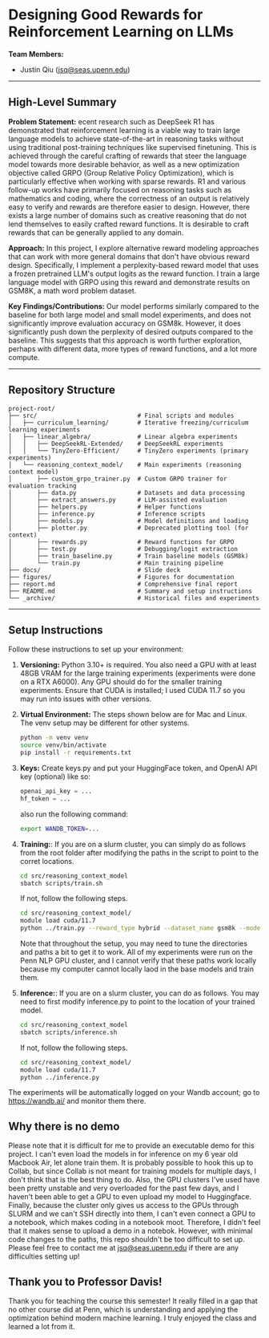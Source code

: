 # Designing Good Rewards for Reinforcement Learning on LLMs

**Team Members:**

* Justin Qiu (jsq@seas.upenn.edu)

---

## High-Level Summary

**Problem Statement:** ecent research such as DeepSeek R1 has demonstrated that reinforcement learning is a viable way to train large language models to achieve state-of-the-art in reasoning tasks without using traditional post-training techniques like supervised finetuning. This is achieved through the careful crafting of rewards that steer the language model towards more desirable behavior, as well as a new optimization objective called GRPO (Group Relative Policy Optimization), which is particularly effective when working with sparse rewards. R1 and various follow-up works have primarily focused on reasoning tasks such as mathematics and coding, where the correctness of an output is relatively easy to verify and rewards are therefore easier to design. However, there exists a large number of domains such as creative reasoning that do not lend themselves to easily crafted reward functions. It is desirable to craft rewards that can be generally applied to any domain.

**Approach:** In this project, I explore alternative reward modeling approaches that can work with more general domains that don't have obvious reward design. Specifically, I implement a perplexity-based reward model that uses a frozen pretrained LLM's output logits as the reward function. I train a large language model with GRPO using this reward and demonstrate results on GSM8K, a math word problem dataset. 

**Key Findings/Contributions:** Our model performs similarly compared to the baseline for both large model and small model experiments, and does not significantly improve evaluation accuracy on GSM8k. However, it does significantly push down the perplexity of desired outputs compared to the baseline. This suggests that this approach is worth further exploration, perhaps with different data, more types of reward functions, and a lot more compute.

---

## Repository Structure

```
project-root/
├── src/                            # Final scripts and modules
│   ├── curriculum_learning/        # Iterative freezing/curriculum learning experiments
│   ├── linear_algebra/             # Linear algebra experiments
│   │   ├── DeepSeekRL-Extended/    # DeepSeekRL experiments
│   │   └── TinyZero-Efficient/     # TinyZero experiments (primary experiments)
│   └── reasoning_context_model/    # Main experiments (reasoning context model)
│       ├── custom_grpo_trainer.py  # Custom GRPO trainer for evaluation tracking
│       ├── data.py                 # Datasets and data processing
│       ├── extract_answers.py      # LLM-assisted evaluation
│       ├── helpers.py              # Helper functions
│       ├── inference.py            # Inference scripts
│       ├── models.py               # Model definitions and loading
│       ├── plotter.py              # Deprecated plotting tool (for context)
│       ├── rewards.py              # Reward functions for GRPO
│       ├── test.py                 # Debugging/logit extraction
│       ├── train_baseline.py       # Train baseline models (GSM8k)
│       └── train.py                # Main training pipeline
├── docs/                           # Slide deck
├── figures/                        # Figures for documentation
├── report.md                       # Comprehensive final report
├── README.md                       # Summary and setup instructions
└── _archive/                       # Historical files and experiments
```
---

## Setup Instructions

Follow these instructions to set up your environment:

1. **Versioning:** Python 3.10+ is required. You also need a GPU with at least 48GB VRAM for the large training experiments (experiments were done on a RTX A6000). Any GPU should do for the smaller training experiments. Ensure that CUDA is installed; I used CUDA 11.7 so you may run into issues with other versions. 

2. **Virtual Environment:** The steps shown below are for Mac and Linux. The venv setup may be different for other systems.

   ```bash
   python -m venv venv
   source venv/bin/activate
   pip install -r requirements.txt
   ```

3. **Keys:** Create keys.py and put your HuggingFace token, and OpenAI API key (optional) like so:
   ```python
   openai_api_key = ...
   hf_token = ...
   ```
   also run the following command:
   ```bash
   export WANDB_TOKEN=...
   ```

4. **Training:**: If you are on a slurm cluster, you can simply do as follows from the root folder after modifying the paths in the script to point to the corret locations.
   ```bash
   cd src/reasoning_context_model
   sbatch scripts/train.sh
   ```

   If not, follow the following steps.
   ```bash
   cd src/reasoning_context_model/
   module load cuda/11.7
   python ../train.py --reward_type hybrid --dataset_name gsm8k --model base
   ```

   Note that throughout the setup, you may need to tune the directories and paths a bit to get it to work. All of my experiments were run on the Penn NLP GPU cluster, and I cannot verify that these paths work locally because my computer cannot locally laod in the base models and train them.

5. **Inference:**: If you are on a slurm cluster, you can do as follows. You may need to first modify inference.py to point to the location of your trained model.
   ```bash
   cd src/reasoning_context_model
   sbatch scripts/inference.sh
   ```

   If not, follow the following steps.
   ```bash
   cd src/reasoning_context_model/
   module load cuda/11.7
   python ../inference.py
   ```

The experiments will be automatically logged on your Wandb account; go to https://wandb.ai/ and monitor them there.

## Why there is no demo

Please note that it is difficult for me to provide an executable demo for this project. I can't even load the models in for inference on my 6 year old Macbook Air, let alone train them. It is probably possible to hook this up to Collab, but since Collab is not meant for training models for multiple days, I don't think that is the best thing to do. Also, the GPU clusters I've used have been pretty unstable and very overloaded for the past few days, and I haven't been able to get a GPU to even upload my model to Huggingface. Finally, because the cluster only gives us access to the GPUs through SLURM and we can't SSH directly into them, I can't even connect a GPU to a notebook, which makes coding in a notebook moot. Therefore, I didn't feel that it makes sense to upload a demo in a notebok. However, with minimal code changes to the paths, this repo shouldn't be too difficult to set up. Please feel free to contact me at jsq@seas.upenn.edu if there are any difficulties setting up!

## Thank you to Professor Davis!

Thank you for teaching the course this semester! It really filled in a gap that no other course did at Penn, which is understanding and applying the optimization behind modern machine learning. I truly enjoyed the class and learned a lot from it.